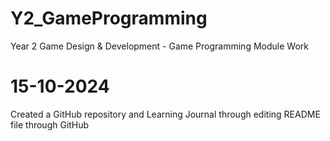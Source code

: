 # Y2_GameProgramming
Year 2 Game Design &amp; Development - Game Programming Module Work
# 15-10-2024
Created a GitHub repository and Learning Journal through editing README file through GitHub
